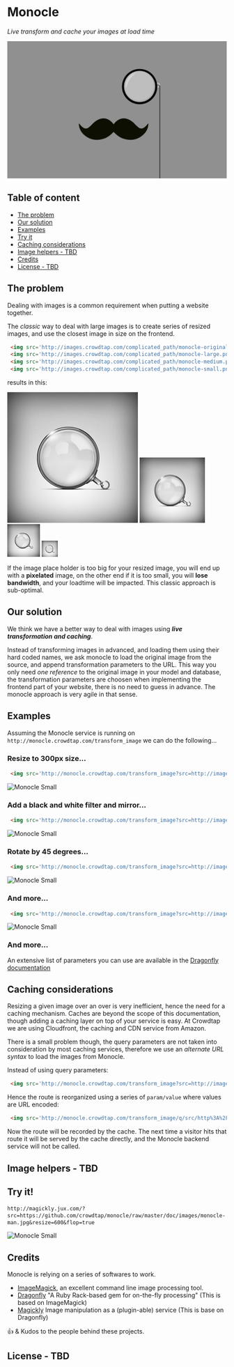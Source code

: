 Monocle
=======

_Live transform and cache your images at load time_

![Monocle](doc/images/monocle-mustache.gif)

## Table of content

- [The problem](#the-problem)
- [Our solution](#our-solution)
- [Examples](#examples)
- [Try it](#try-it)
- [Caching considerations](#caching-considerations)
- [Image helpers - TBD](#image-helpers)
- [Credits](#credits)
- [License - TBD](#license)

## The problem

Dealing with images is a common requirement when putting a website together.

The _classic_ way to deal with large images is to create series of resized
images, and use the closest image in size on the frontend.

```html
 <img src='http://images.crowdtap.com/complicated_path/monocle-original.png'/>
 <img src='http://images.crowdtap.com/complicated_path/monocle-large.png'/>
 <img src='http://images.crowdtap.com/complicated_path/monocle-medium.png'/>
 <img src='http://images.crowdtap.com/complicated_path/monocle-small.png'/>
```

results in this:

![Monocle Original](doc/images/monocle-original.png)
![Monocle Big](doc/images/monocle-large.png)
![Monocle Medium](doc/images/monocle-medium.png)
![Monocle Small](doc/images/monocle-small.png)

If the image place holder is too big for your resized image, you will end up
with a **pixelated** image, on the other end if it is too small, you will
**lose bandwidth**, and your loadtime will be impacted. This classic approach
is sub-optimal.

## Our solution

We think we have a better way to deal with images using _**live transformation and caching**_.

Instead of transforming images in advanced, and loading them using their hard coded names,
we ask monocle to load the original image from the source, and append
transformation parameters to the URL. This way you only need *one reference* to
the original image in your model and database, the transformation parameters
are choosen when implementing the frontend part of your website, there is no
need to guess in advance. The monocle approach is very agile in that sense.

## Examples

Assuming the Monocle service is running on `http://monocle.crowdtap.com/transform_image` we can do the following...

### Resize to 300px size...

```html
 <img src='http://monocle.crowdtap.com/transform_image?src=http://images.crowdtap.com/images/monocle-original.png&resize=300'/>
```

![Monocle Small](http://magickly.jux.com/?src=https://github.com/crowdtap/monocle/raw/master/doc/images/monocle-man.jpg&resize=300)

### Add a black and white filter and mirror...

```html
 <img src='http://monocle.crowdtap.com/transform_image?src=http://images.crowdtap.com/images/monocle-original.png&resize=300&greyscale=true&flop=true'/>
```

![Monocle Small](http://magickly.jux.com/?src=https://github.com/crowdtap/monocle/raw/master/doc/images/monocle-man.jpg&resize=300&greyscale=true&flop=true)

### Rotate by 45 degrees...

```html
 <img src='http://monocle.crowdtap.com/transform_image?src=http://images.crowdtap.com/images/monocle-original.png&resize=300&greyscale=true&flop=true&rotate=45'/>
```

![Monocle Small](http://magickly.jux.com/?src=https://github.com/crowdtap/monocle/raw/master/doc/images/monocle-man.jpg&resize=300&greyscale=true&flop=true&rotate=45)

### And more...

```html
 <img src='http://monocle.crowdtap.com/transform_image?src=http://images.crowdtap.com/images/monocle-original.png&resize=300&greyscale=true&flop=true&jcn=true'/>
```

![Monocle Small](http://magickly.jux.com/?src=https://github.com/crowdtap/monocle/raw/master/doc/images/monocle-man.jpg&resize=300&greyscale=true&flop=true&jcn=true)

### And more...

An extensive list of parameters you can use are available in the [Dragonfly documentation](http://markevans.github.io/dragonfly/file.ImageMagick.html)

## Caching considerations

Resizing a given image over an over is very inefficient, hence the need for a
caching mechanism. Caches are beyond the scope of this documentation, though
adding a caching layer on top of your service is easy. At Crowdtap we are using
Cloudfront, the caching and CDN service from Amazon.

There is a small problem though, the query parameters are not taken into
consideration by most caching services, therefore we use an _alternate URL
syntax_ to load the images from Monocle.

Instead of using query parameters:

```html
 <img src='http://monocle.crowdtap.com/transform_image?src=http://images.crowdtap.com/images/monocle-original.png&resize=300'/>
```

Hence the route is reorganized using a series of `param/value` where values are URL encoded:

```html
 <img src='http://monocle.crowdtap.com/transform_image/q/src/http%3A%2F%2Fimages.crowdtap.com%2Fimages%2Fmonocle-original.png/resize/300'/>
```

Now the route will be recorded by the cache. The next time a visitor hits that
route it will be served by the cache directly, and the Monocle backend service
will not be called.

## Image helpers - TBD

## Try it!

```
http://magickly.jux.com/?src=https://github.com/crowdtap/monocle/raw/master/doc/images/monocle-man.jpg&resize=600&flop=true
```

![Monocle Small](http://magickly.jux.com/?src=https://github.com/crowdtap/monocle/raw/master/doc/images/monocle-man.jpg&resize=600&flop=true)

## Credits

Monocle is relying on a series of softwares to work.

- [ImageMagick](http://www.imagemagick.org/script/index.php), an excellent command line image processing tool.
- [Dragonfly](https://github.com/markevans/dragonfly) "A Ruby Rack-based gem for on-the-fly processing" (This is based on ImageMagick)
- [Magickly](http://magickly.jux.com/) Image manipulation as a (plugin-able) service (This is base on Dragonfly)

:+1: & Kudos to the people behind these projects.

## License - TBD

